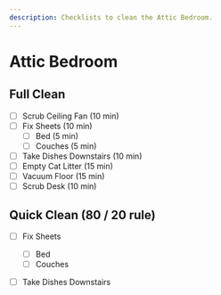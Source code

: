 ```yaml
---
description: Checklists to clean the Attic Bedroom.
---
```


# Attic Bedroom

## Full Clean

* [ ] Scrub Ceiling Fan \(10 min\)
* [ ] Fix Sheets \(10 min\)
  * [ ] Bed \(5 min\)
  * [ ] Couches \(5 min\)
* [ ] Take Dishes Downstairs \(10 min\)
* [ ] Empty Cat Litter \(15 min\)
* [ ] Vacuum Floor \(15 min\)
* [ ] Scrub Desk \(10 min\)

## Quick Clean \(80 / 20 rule\)

* [ ] Fix Sheets
  * [ ] Bed
  * [ ] Couches
* [ ] Take Dishes Downstairs

